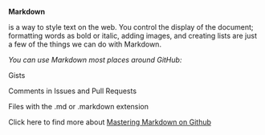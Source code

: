 **Markdown**

is a way to style text on the web. You control the display of the document; formatting words as bold or italic, adding images, and creating lists are just a few of the things we can do with Markdown.

*You can use Markdown most places around GitHub:*


Gists

Comments in Issues and Pull Requests

Files with the .md or .markdown extension


Click here to find more about [Mastering Markdown on Github](https://guides.github.com/features/mastering-markdown/)